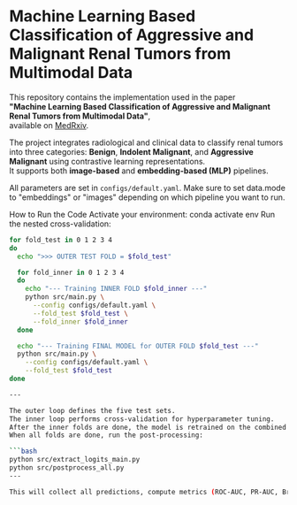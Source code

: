 # Machine Learning Based Classification of Aggressive and Malignant Renal Tumors from Multimodal Data

This repository contains the implementation used in the paper  
**"Machine Learning Based Classification of Aggressive and Malignant Renal Tumors from Multimodal Data"**,  
available on [MedRxiv](https://www.medrxiv.org/content/10.1101/2025.02.04.25321687v1.full.pdf).

The project integrates radiological and clinical data to classify renal tumors into three categories: **Benign**, **Indolent Malignant**, and **Aggressive Malignant** using contrastive learning representations.  
It supports both **image-based** and **embedding-based (MLP)** pipelines.


All parameters are set in `configs/default.yaml`. Make sure to set data.mode to "embeddings" or "images" depending on which pipeline you want to run.

How to Run the Code
Activate your environment:
conda activate env
Run the nested cross-validation:
```bash
for fold_test in 0 1 2 3 4
do
  echo ">>> OUTER TEST FOLD = $fold_test"

  for fold_inner in 0 1 2 3 4
  do
    echo "--- Training INNER FOLD $fold_inner ---"
    python src/main.py \
      --config configs/default.yaml \
      --fold_test $fold_test \
      --fold_inner $fold_inner
  done

  echo "--- Training FINAL MODEL for OUTER FOLD $fold_test ---"
  python src/main.py \
    --config configs/default.yaml \
    --fold_test $fold_test
done

---

The outer loop defines the five test sets.
The inner loop performs cross-validation for hyperparameter tuning.
After the inner folds are done, the model is retrained on the combined train+validation data for that outer fold.
When all folds are done, run the post-processing:

```bash
python src/extract_logits_main.py
python src/postprocess_all.py
---

This will collect all predictions, compute metrics (ROC-AUC, PR-AUC, Brier score, etc.), and generate the final plots and result tables.


